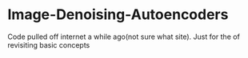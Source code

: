 # Image-Denoising-Autoencoders

Code pulled off internet a while ago(not sure what site). Just for the of revisiting basic concepts
